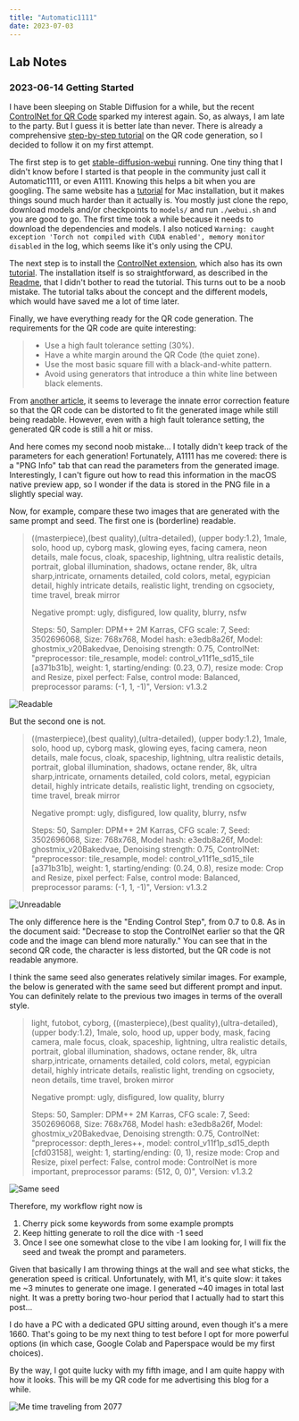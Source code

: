 ```yaml
---
title: "Automatic1111"
date: 2023-07-03
---
```

## Lab Notes

### 2023-06-14 Getting Started

I have been sleeping on Stable Diffusion for a while, but the recent [ControlNet for QR Code](https://www.reddit.com/r/StableDiffusion/comments/141hg9x/controlnet_for_qr_code/) sparked my interest again. So, as always, I am late to the party. But I guess it is better late than never.
There is already a comprehensive [step-by-step tutorial](https://stable-diffusion-art.com/qr-code/) on the QR code generation, so I decided to follow it on my first attempt.

The first step is to get [stable-diffusion-webui](https://github.com/AUTOMATIC1111/stable-diffusion-webui) running.
One tiny thing that I didn't know before I started is that people in the community just call it Automatic1111, or even A1111.
Knowing this helps a bit when you are googling.
The same website has a [tutorial](https://stable-diffusion-art.com/install-mac/) for Mac installation, but it makes things sound much harder than it actually is.
You mostly just clone the repo, download models and/or checkpoints to `models/` and run `./webui.sh` and you are good to go.
The first time took a while because it needs to download the dependencies and models.
I also noticed `Warning: caught exception 'Torch not compiled with CUDA enabled', memory monitor disabled` in the log, which seems like it's only using the CPU.

The next step is to install the [ControlNet extension](https://github.com/Mikubill/sd-webui-controlnet), which also has its own [tutorial](https://stable-diffusion-art.com/controlnet/).
The installation itself is so straightforward, as described in the [Readme](https://github.com/Mikubill/sd-webui-controlnet#installation), that I didn't bother to read the tutorial.
This turns out to be a noob mistake. The tutorial talks about the concept and the different models, which would have saved me a lot of time later.

Finally, we have everything ready for the QR code generation. The requirements for the QR code are quite interesting:

> - Use a high fault tolerance setting (30%).
> - Have a white margin around the QR Code (the quiet zone).
> - Use the most basic square fill with a black-and-white pattern.
> - Avoid using generators that introduce a thin white line between black elements.

From [another article](https://arstechnica.com/information-technology/2023/06/redditor-creates-working-anime-qr-codes-using-stable-diffusion/), it seems to leverage the innate error correction feature so that the QR code can be distorted to fit the generated image while still being readable.
However, even with a high fault tolerance setting, the generated QR code is still a hit or miss.

And here comes my second noob mistake... I totally didn't keep track of the parameters for each generation! Fortunately, A1111 has me covered: there is a "PNG Info" tab that can read the parameters from the generated image. Interestingly, I can't figure out how to read this information in the macOS native preview app, so I wonder if the data is stored in the PNG file in a slightly special way.

Now, for example, compare these two images that are generated with the same prompt and seed.
The first one is (borderline) readable.

> ((masterpiece),(best quality),(ultra-detailed), (upper body:1.2), 1male, solo, hood up, cyborg mask, glowing eyes, facing camera, neon details, male focus, cloak, spaceship, lightning, ultra realistic details, portrait, global illumination, shadows, octane render, 8k, ultra sharp,intricate, ornaments detailed, cold colors, metal, egypician detail, highly intricate details, realistic light, trending on cgsociety, time travel, break mirror
>
> Negative prompt: ugly, disfigured, low quality, blurry, nsfw
>
> Steps: 50, Sampler: DPM++ 2M Karras, CFG scale: 7, Seed: 3502696068, Size: 768x768, Model hash: e3edb8a26f, Model: ghostmix_v20Bakedvae, Denoising strength: 0.75, ControlNet: "preprocessor: tile_resample, model: control_v11f1e_sd15_tile [a371b31b], weight: 1, starting/ending: (0.23, 0.7), resize mode: Crop and Resize, pixel perfect: False, control mode: Balanced, preprocessor params: (-1, 1, -1)", Version: v1.3.2

![Readable](assets/qr-hit.png)

But the second one is not.

> ((masterpiece),(best quality),(ultra-detailed), (upper body:1.2), 1male, solo, hood up, cyborg mask, glowing eyes, facing camera, neon details, male focus, cloak, spaceship, lightning, ultra realistic details, portrait, global illumination, shadows, octane render, 8k, ultra sharp,intricate, ornaments detailed, cold colors, metal, egypician detail, highly intricate details, realistic light, trending on cgsociety, time travel, break mirror
>
> Negative prompt: ugly, disfigured, low quality, blurry, nsfw
>
> Steps: 50, Sampler: DPM++ 2M Karras, CFG scale: 7, Seed: 3502696068, Size: 768x768, Model hash: e3edb8a26f, Model: ghostmix_v20Bakedvae, Denoising strength: 0.75, ControlNet: "preprocessor: tile_resample, model: control_v11f1e_sd15_tile [a371b31b], weight: 1, starting/ending: (0.24, 0.8), resize mode: Crop and Resize, pixel perfect: False, control mode: Balanced, preprocessor params: (-1, 1, -1)", Version: v1.3.2

![Unreadable](assets/qr-miss.png)

The only difference here is the "Ending Control Step", from 0.7 to 0.8.
As in the document said: "Decrease to stop the ControlNet earlier so that the QR code and the image can blend more naturally."
You can see that in the second QR code, the character is less distorted, but the QR code is not readable anymore.

I think the same seed also generates relatively similar images. For example, the below is generated with the same seed but different prompt and input.
You can definitely relate to the previous two images in terms of the overall style.

> light, futobot, cyborg, ((masterpiece),(best quality),(ultra-detailed), (upper body:1.2), 1male, solo, hood up, upper body, mask, facing camera, male focus, cloak, spaceship, lightning, ultra realistic details, portrait, global illumination, shadows, octane render, 8k, ultra sharp,intricate, ornaments detailed, cold colors, metal, egypician detail, highly intricate details, realistic light, trending on cgsociety, neon details, time travel, broken mirror
>
> Negative prompt: ugly, disfigured, low quality, blurry
>
> Steps: 50, Sampler: DPM++ 2M Karras, CFG scale: 7, Seed: 3502696068, Size: 768x768, Model hash: e3edb8a26f, Model: ghostmix_v20Bakedvae, Denoising strength: 0.75, ControlNet: "preprocessor: depth_leres++, model: control_v11f1p_sd15_depth [cfd03158], weight: 1, starting/ending: (0, 1), resize mode: Crop and Resize, pixel perfect: False, control mode: ControlNet is more important, preprocessor params: (512, 0, 0)", Version: v1.3.2

![Same seed](assets/seed-3502696068.png)

Therefore, my workflow right now is
1. Cherry pick some keywords from some example prompts
2. Keep hitting generate to roll the dice with -1 seed
3. Once I see one somewhat close to the vibe I am looking for, I will fix the seed and tweak the prompt and parameters.

Given that basically I am throwing things at the wall and see what sticks, the generation speed is critical.
Unfortunately, with M1, it's quite slow: it takes me ~3 minutes to generate one image.
I generated ~40 images in total last night. It was a pretty boring two-hour period that I actually had to start this post...

I do have a PC with a dedicated GPU sitting around, even though it's a mere 1660.
That's going to be my next thing to test before I opt for more powerful options (in which case, Google Colab and Paperspace would be my first choices).

By the way, I got quite lucky with my fifth image, and I am quite happy with how it looks.
This will be my QR code for me advertising this blog for a while.

![Me time traveling from 2077](assets/me.png)